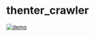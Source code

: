 # thenter_crawler

[![demo](https://asciinema.org/a/8DXi42mdHzI1wUYZGZlJM6Kwu.svg)](https://asciinema.org/a/8DXi42mdHzI1wUYZGZlJM6Kwu)
